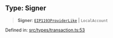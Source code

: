 
## Type: Signer

> **Signer**: [`EIP1193ProviderLike`](#type-eip1193providerlike) \| `LocalAccount`

Defined in: [src/types/transaction.ts:53](https://github.com/centrifuge/sdk/blob/20f6f7405dbfe43e55dbfdf56cb48d163938a551/src/types/transaction.ts#L53)

